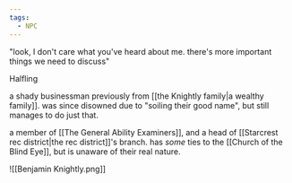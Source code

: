 ```yaml
---
tags:
  - NPC
---
```

"look, I don't care what you've heard about me. there's more important things we need to discuss"

Halfling

a shady businessman previously from [[the Knightly family|a wealthy family]]. was since disowned due to "soiling their good name", but still manages to do just that. 

a member of [[The General Ability Examiners]], and a head of [[Starcrest rec district|the rec district]]'s branch. has *some* ties to the [[Church of the Blind Eye]], but is unaware of their real nature. 

![[Benjamin Knightly.png]]